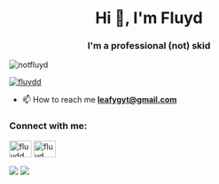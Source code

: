 <h1 align="center">Hi 👋, I'm Fluyd</h1>
<h3 align="center">I'm a professional (not) skid</h3>

<p align="left"> <img src="https://komarev.com/ghpvc/?username=notfluyd&label=Profile%20views&color=0e75b6&style=flat" alt="notfluyd" /> </p>

<p align="left"> <a href="https://twitter.com/fluydd" target="blank"><img src="https://img.shields.io/twitter/follow/fluydd?logo=twitter&style=for-the-badge" alt="fluydd" /></a> </p>

- 📫 How to reach me **leafygyt@gmail.com**

<h3 align="left">Connect with me:</h3>
<p align="left">
<a href="https://twitter.com/fluydd" target="blank"><img align="center" src="https://raw.githubusercontent.com/rahuldkjain/github-profile-readme-generator/master/src/images/icons/Social/twitter.svg" alt="fluydd" height="30" width="40" /></a>
<a href="https://www.youtube.com/c/fluyd" target="blank"><img align="center" src="https://raw.githubusercontent.com/rahuldkjain/github-profile-readme-generator/master/src/images/icons/Social/youtube.svg" alt="fluyd" height="30" width="40" /></a>
</p>

<img align="center" src="https://github-readme-stats.vercel.app/api?username=NotFluyd&theme=dark" />
<a href="https://github.com/notfluyd/emojigo" target="blank"><img align="center" src="https://github-readme-stats.vercel.app/api/pin/?username=NotFluyd&repo=EmojiGo&theme=dark" /></a>
